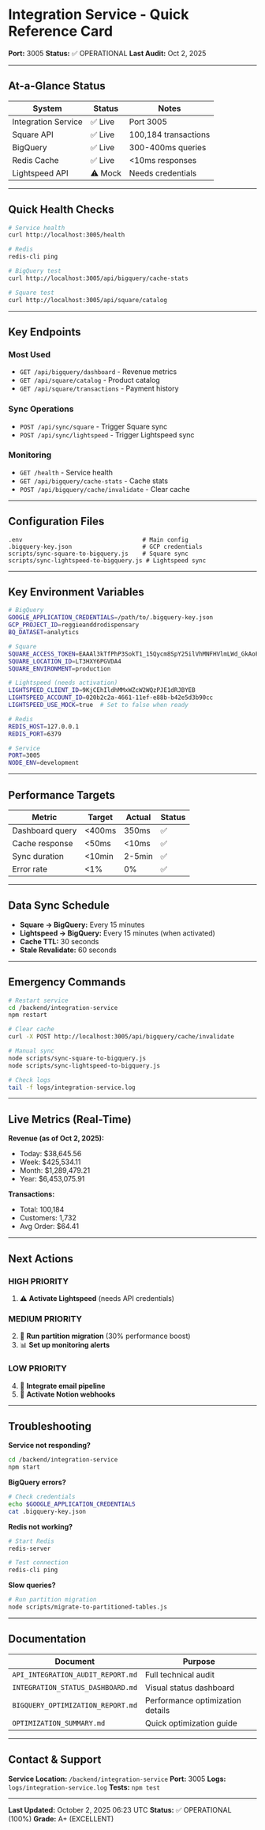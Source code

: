 # Integration Service - Quick Reference Card

**Port:** 3005
**Status:** ✅ OPERATIONAL
**Last Audit:** Oct 2, 2025

---

## At-a-Glance Status

| System | Status | Notes |
|--------|--------|-------|
| Integration Service | ✅ Live | Port 3005 |
| Square API | ✅ Live | 100,184 transactions |
| BigQuery | ✅ Live | 300-400ms queries |
| Redis Cache | ✅ Live | <10ms responses |
| Lightspeed API | ⚠️ Mock | Needs credentials |

---

## Quick Health Checks

```bash
# Service health
curl http://localhost:3005/health

# Redis
redis-cli ping

# BigQuery test
curl http://localhost:3005/api/bigquery/cache-stats

# Square test
curl http://localhost:3005/api/square/catalog
```

---

## Key Endpoints

### Most Used

- `GET /api/bigquery/dashboard` - Revenue metrics
- `GET /api/square/catalog` - Product catalog
- `GET /api/square/transactions` - Payment history

### Sync Operations

- `POST /api/sync/square` - Trigger Square sync
- `POST /api/sync/lightspeed` - Trigger Lightspeed sync

### Monitoring

- `GET /health` - Service health
- `GET /api/bigquery/cache-stats` - Cache stats
- `POST /api/bigquery/cache/invalidate` - Clear cache

---

## Configuration Files

```
.env                                  # Main config
.bigquery-key.json                    # GCP credentials
scripts/sync-square-to-bigquery.js    # Square sync
scripts/sync-lightspeed-to-bigquery.js # Lightspeed sync
```

---

## Key Environment Variables

```bash
# BigQuery
GOOGLE_APPLICATION_CREDENTIALS=/path/to/.bigquery-key.json
GCP_PROJECT_ID=reggieanddrodispensary
BQ_DATASET=analytics

# Square
SQUARE_ACCESS_TOKEN=EAAAl3kTfPhP3SokT1_15Qycm8SpY25ilVhMNFHVlmLWd_GkAoFJj53xAhDXOEds
SQUARE_LOCATION_ID=LT3HXY6PGVDA4
SQUARE_ENVIRONMENT=production

# Lightspeed (needs activation)
LIGHTSPEED_CLIENT_ID=9KjCEhIldhMMxWZcW2WQzPJE1dRJBYEB
LIGHTSPEED_ACCOUNT_ID=020b2c2a-4661-11ef-e88b-b42e5d3b90cc
LIGHTSPEED_USE_MOCK=true  # Set to false when ready

# Redis
REDIS_HOST=127.0.0.1
REDIS_PORT=6379

# Service
PORT=3005
NODE_ENV=development
```

---

## Performance Targets

| Metric | Target | Actual | Status |
|--------|--------|--------|--------|
| Dashboard query | <400ms | 350ms | ✅ |
| Cache response | <50ms | <10ms | ✅ |
| Sync duration | <10min | 2-5min | ✅ |
| Error rate | <1% | 0% | ✅ |

---

## Data Sync Schedule

- **Square → BigQuery:** Every 15 minutes
- **Lightspeed → BigQuery:** Every 15 minutes (when activated)
- **Cache TTL:** 30 seconds
- **Stale Revalidate:** 60 seconds

---

## Emergency Commands

```bash
# Restart service
cd /backend/integration-service
npm restart

# Clear cache
curl -X POST http://localhost:3005/api/bigquery/cache/invalidate

# Manual sync
node scripts/sync-square-to-bigquery.js
node scripts/sync-lightspeed-to-bigquery.js

# Check logs
tail -f logs/integration-service.log
```

---

## Live Metrics (Real-Time)

**Revenue (as of Oct 2, 2025):**

- Today: $38,645.56
- Week: $425,534.11
- Month: $1,289,479.21
- Year: $6,453,075.91

**Transactions:**

- Total: 100,184
- Customers: 1,732
- Avg Order: $64.41

---

## Next Actions

### HIGH PRIORITY

1. ⚠️ **Activate Lightspeed** (needs API credentials)

### MEDIUM PRIORITY

2. 🔧 **Run partition migration** (30% performance boost)
3. 📊 **Set up monitoring alerts**

### LOW PRIORITY

4. 📧 **Integrate email pipeline**
5. 📝 **Activate Notion webhooks**

---

## Troubleshooting

**Service not responding?**

```bash
cd /backend/integration-service
npm start
```

**BigQuery errors?**

```bash
# Check credentials
echo $GOOGLE_APPLICATION_CREDENTIALS
cat .bigquery-key.json
```

**Redis not working?**

```bash
# Start Redis
redis-server

# Test connection
redis-cli ping
```

**Slow queries?**

```bash
# Run partition migration
node scripts/migrate-to-partitioned-tables.js
```

---

## Documentation

| Document | Purpose |
|----------|---------|
| `API_INTEGRATION_AUDIT_REPORT.md` | Full technical audit |
| `INTEGRATION_STATUS_DASHBOARD.md` | Visual status dashboard |
| `BIGQUERY_OPTIMIZATION_REPORT.md` | Performance optimization details |
| `OPTIMIZATION_SUMMARY.md` | Quick optimization guide |

---

## Contact & Support

**Service Location:** `/backend/integration-service`
**Port:** 3005
**Logs:** `logs/integration-service.log`
**Tests:** `npm test`

---

**Last Updated:** October 2, 2025 06:23 UTC
**Status:** ✅ OPERATIONAL (100%)
**Grade:** A+ (EXCELLENT)

<!-- Last verified: 2025-10-02 -->

<!-- Optimized: 2025-10-02 -->

<!-- Last updated: 2025-10-02 -->

<!-- Last optimized: 2025-10-02 -->
